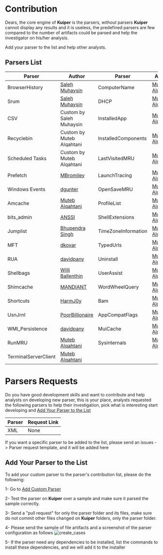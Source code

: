 
# Contribution

Dears, the core engine of **Kuiper** is the parsers, without parsers **Kuiper** cannot display any results and it is useless, the predefined parsers are few compared to the number of artifacts could be parsed and help the investigator on his/her analysis.

Add your parser to the list and help other analysts.



## Parsers List

Parser 		         | Author																	| Parser		| Author
-----------------   | ------------------------------------------------------------------------- | ------------ | ---
BrowserHistory      | [Saleh Muhaysin](https://github.com/salehmuhaysin/BrowserHistory_ELK)		| ComputerName        | [Muteb Alqahtani](https://github.com/muteb/RegSkewer)
Srum                | [Saleh Muhaysin](https://github.com/salehmuhaysin/SRUM_parser)			|DHCP                | [Muteb Alqahtani](https://github.com/muteb/RegSkewer)
CSV                 | Custom by Saleh Muhaysin													|InstalledApp        | [Muteb Alqahtani](https://github.com/muteb/RegSkewer)
Recyclebin          | Custom by Muteb Alqahtani													|InstalledComponents | [Muteb Alqahtani](https://github.com/muteb/RegSkewer)
Scheduled Tasks     | Custom by Muteb Alqahtani													|LastVisitedMRU      | [Muteb Alqahtani](https://github.com/muteb/RegSkewer)
Prefetch            | [MBromiley](https://github.com/bromiley/tools/tree/master/win10_prefetch)	|LaunchTracing       | [Muteb Alqahtani](https://github.com/muteb/RegSkewer)
Windows Events      | [dgunter](https://github.com/dgunter/evtxtoelk)							|OpenSaveMRU         | [Muteb Alqahtani](https://github.com/muteb/RegSkewer)
Amcache	            | [Muteb Alqahtani](https://github.com/muteb/RegSkewer)						|ProfileList         | [Muteb Alqahtani](https://github.com/muteb/RegSkewer)
bits_admin          | [ANSSI](https://github.com/ANSSI-FR/bits_parser)							|ShellExtensions     | [Muteb Alqahtani](https://github.com/muteb/RegSkewer)
Jumplist            | [Bhupendra Singh](https://github.com/Bhupipal/JumpListParser)				|TimeZoneInformation | [Muteb Alqahtani](https://github.com/muteb/RegSkewer)
MFT                 | [dkovar](https://github.com/dkovar/analyzeMFT)							|TypedUrls           | [Muteb Alqahtani](https://github.com/muteb/RegSkewer)
RUA                 | [davidpany](https://github.com/davidpany/WMI_Forensics)					|Uninstall           | [Muteb Alqahtani](https://github.com/muteb/RegSkewer)
Shellbags           | [Willi Ballenthin](https://github.com/williballenthin/shellbags)			|UserAssist          | [Muteb Alqahtani](https://github.com/muteb/RegSkewer)
Shimcache           | [MANDIANT](https://github.com/mandiant/ShimCacheParser)					|WordWheelQuery      | [Muteb Alqahtani](https://github.com/muteb/RegSkewer)
Shortcuts           | [HarmJ0y](https://github.com/HarmJ0y/pylnker)								|Bam                 | [Muteb Alqahtani](https://github.com/muteb/RegSkewer)
UsnJrnl             | [PoorBillionaire](https://github.com/PoorBillionaire/USN-Journal-Parser)	|AppCompatFlags      | [Muteb Alqahtani](https://github.com/muteb/RegSkewer)
WMI_Persistence     | [davidpany](https://github.com/davidpany/WMI_Forensics) | MuiCache            | [Muteb Alqahtani](https://github.com/muteb/RegSkewer)
RunMRU              | [Muteb Alqahtani](https://github.com/muteb/RegSkewer) | Sysinternals        | [Muteb Alqahtani](https://github.com/muteb/RegSkewer)
TerminalServerClient| [Muteb Alqahtani](https://github.com/muteb/RegSkewer)



# Parsers Requests

Do you have good development skills and want to contribute and help analysts on developing new parser, this is your place, analysts requested the following parsers to help their investigation, pick what is interesting start developing and [Add Your Parser to the List](#Add-Your-Parser-to-the-List)

Parser  | Request Link
------- | ------
XML		| None


If you want a specific parser to be added to the list, please send an issues -> Parser request template, and it will be added here



## Add Your Parser to the List

To add your custom parser to the parser's contribution list, please do the following:

1- Go to [Add Custom Parser](https://github.com/DFIRKuiper/Kuiper/wiki/Add-Custom-Parser)

2- Test the parser on **Kuiper** over a sample and make sure it parsed the sample correctly.

3- Send a "pull request" for only the parser folder and its files, make sure do not commit other files changed on **Kuiper** folders, only the parser folder.

4- Please send the sample of file artifacts and a screenshot of the parser configuration as follows
![create_cases](https://github.com/DFIRKuiper/Kuiper/blob/master/img/parser_details.png?raw=true)

5- If the parser need any dependencies to be installed, list the commands to install these dependencies, and we will add it to the installer
